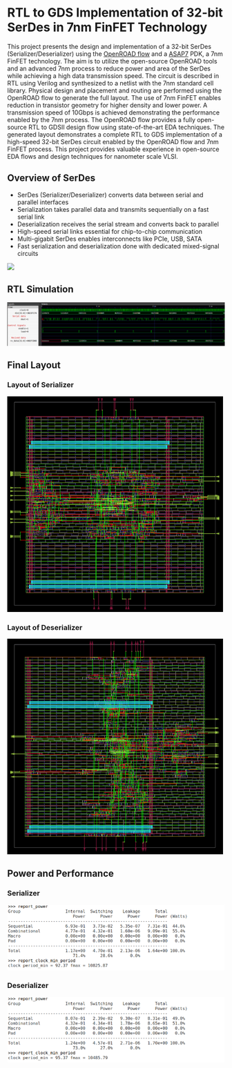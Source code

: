 # RTL to GDS Implementation of 32-bit SerDes in 7nm FinFET Technology
This project presents the design and implementation of a 32-bit SerDes (Serializer/Deserializer) using the [OpenROAD flow](https://github.com/The-OpenROAD-Project) and a [ASAP7](https://asap.asu.edu/) PDK, a 7nm FinFET technology. The aim is to utilize the open-source OpenROAD tools and an advanced 7nm process to reduce power and area of the SerDes while achieving a high data transmission speed. The circuit is described in RTL using Verilog and synthesized to a netlist with the 7nm standard cell library. Physical design and placement and routing are performed using the OpenROAD flow to generate the full layout. The use of 7nm FinFET enables reduction in transistor geometry for higher density and lower power. A transmission speed of 10Gbps is achieved demonstrating the performance enabled by the 7nm process. The OpenROAD flow provides a fully open-source RTL to GDSII design flow using state-of-the-art EDA techniques. The generated layout demonstrates a complete RTL to GDS implementation of a high-speed 32-bit SerDes circuit enabled by the OpenROAD flow and 7nm FinFET process. This project provides valuable experience in open-source EDA flows and design techniques for nanometer scale VLSI.


## Overview of SerDes
- SerDes (Serializer/Deserializer) converts data between serial and parallel interfaces
- Serialization takes parallel data and transmits sequentially on a fast serial link
- Deserialization receives the serial stream and converts back to parallel
- High-speed serial links essential for chip-to-chip communication
- Multi-gigabit SerDes enables interconnects like PCIe, USB, SATA
- Fast serialization and deserialization done with dedicated mixed-signal circuits

<img src="https://www.design-reuse.com/news_img/20050602_genesys2.gif">


## RTL Simulation
<img src="https://github.com/meeeeet/RTL-to-GDS-Implementation-of-16-1-Serializer/blob/main/img/waveform.png">

## Final Layout

### Layout of Serializer
<img src="https://github.com/meeeeet/RTL-to-GDS-Implementation-of-16-1-Serializer/blob/main/img/ser_final.png" 
    width=500 height=500>

### Layout of Deserializer
<img src="https://github.com/meeeeet/RTL-to-GDS-Implementation-of-16-1-Serializer/blob/main/img/des_final.png" 
    width=500 height=500>



## Power and Performance
### Serializer
<img src="https://github.com/meeeeet/RTL-to-GDS-Implementation-of-16-1-Serializer/blob/main/img/ser_analysis.png">

### Deserializer
<img src="https://github.com/meeeeet/RTL-to-GDS-Implementation-of-16-1-Serializer/blob/main/img/des_analysis.png">
